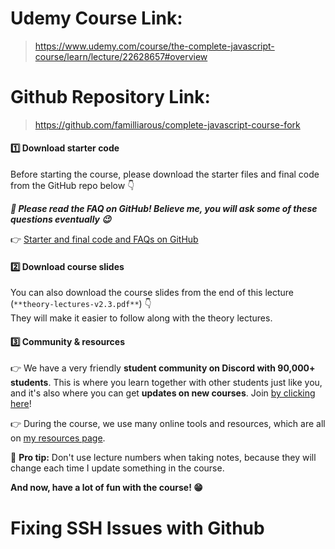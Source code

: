 
# Udemy Course Link:

>  https://www.udemy.com/course/the-complete-javascript-course/learn/lecture/22628657#overview

# Github Repository Link:

> https://github.com/familliarous/complete-javascript-course-fork

#### **1️⃣ Download starter code**

Before starting the course, please download the starter files and final code from the GitHub repo below 👇

**_🚨 Please read the FAQ on GitHub! Believe me, you will ask some of these questions eventually 😉_**

👉 [Starter and final code and FAQs on GitHub](https://github.com/jonasschmedtmann/complete-javascript-course)

#### **2️⃣ Download course slides**

You can also download the course slides from the end of this lecture (`**theory-lectures-v2.3.pdf**`) 👇  
They will make it easier to follow along with the theory lectures.

#### **3️⃣ Community & resources**

👉 We have a very friendly **student community on Discord with 90,000+ students**. This is where you learn together with other students just like you, and it's also where you can get **updates on new courses**. Join [by clicking here](https://discord.gg/uhMkpf4)!

👉 During the course, we use many online tools and resources, which are all on [my resources page](https://jonas.io/resources/).

👋 **Pro tip:** Don't use lecture numbers when taking notes, because they will change each time I update something in the course.

  

**And now, have a lot of fun with the course! 😁**

# Fixing SSH Issues with Github

